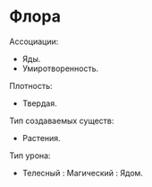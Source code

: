 # Флора

Ассоциации:
- Яды.
- Умиротворенность.

Плотность:
- Твердая.

Тип создаваемых существ:
- Растения.

Тип урона:
- Телесный : Магический : Ядом.
